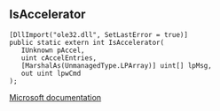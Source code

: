 ## IsAccelerator

```
[DllImport("ole32.dll", SetLastError = true)]
public static extern int IsAccelerator(
   IUnknown pAccel,
   uint cAccelEntries,
   [MarshalAs(UnmanagedType.LPArray)] uint[] lpMsg,
   out uint lpwCmd
);
```

[Microsoft documentation](TODO)
